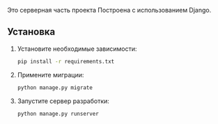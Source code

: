 Это серверная часть проекта Построена с использованием Django.

## Установка

1. Установите необходимые зависимости:

    ```bash
    pip install -r requirements.txt
    ```

2. Примените миграции:

    ```bash
    python manage.py migrate
    ```

3. Запустите сервер разработки:

    ```bash
    python manage.py runserver
    ```
